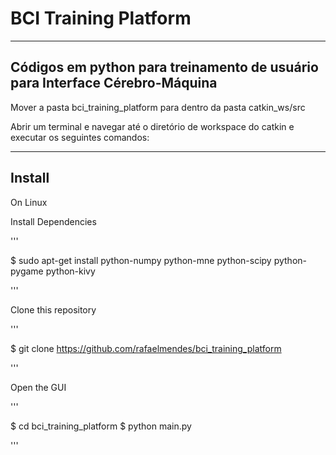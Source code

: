 # BCI Training Platform #
--------------------------------

## Códigos em python para treinamento de usuário para Interface Cérebro-Máquina ##

Mover a pasta bci_training_platform para dentro da pasta catkin_ws/src

Abrir um terminal e navegar até o diretório de workspace do catkin e executar os seguintes comandos:

--------------------------------
## Install ##

On Linux

Install Dependencies 

'''

$ sudo apt-get install python-numpy python-mne python-scipy python-pygame python-kivy

'''

Clone this repository

''' 

$ git clone https://github.com/rafaelmendes/bci_training_platform

'''

Open the GUI

''' 

$ cd bci_training_platform
$ python main.py

'''












